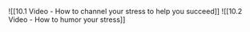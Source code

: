 ![[10.1 Video - How to channel your stress to help you succeed]]
![[10.2 Video - How to humor your stress]]